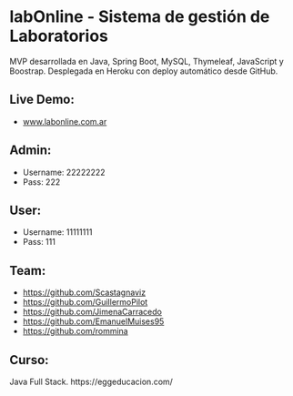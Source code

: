 # labOnline - Sistema de gestión de Laboratorios
<p>MVP desarrollada en Java, Spring Boot, MySQL, Thymeleaf, JavaScript y Boostrap. Desplegada en Heroku con deploy automático desde GitHub.</p>

## Live Demo:
- www.labonline.com.ar

## Admin:
- Username: 22222222
- Pass: 222

## User:
- Username: 11111111
- Pass: 111

## Team:
- https://github.com/Scastagnaviz
- https://github.com/GuillermoPilot
- https://github.com/JimenaCarracedo
- https://github.com/EmanuelMuises95
- https://github.com/rommina

## Curso:
<p>Java Full Stack. https://eggeducacion.com/</p>
